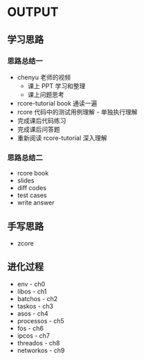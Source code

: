 # OUTPUT

## 学习思路

### 思路总结一

- chenyu 老师的视频
  - 课上 PPT 学习和整理
  - 课上问题思考
- rcore-tutorial book 通读一遍
- rcore 代码中的测试用例理解 - 单独执行理解
- 完成课后代码练习
- 完成课后问答题
- 重新阅读 rcore-tutorial 深入理解

### 思路总结二

- rcore book
- slides
- diff codes
- test cases
- write answer

## 手写思路

- zcore

## 进化过程

- env - ch0
- libos - ch1
- batchos - ch2
- taskos - ch3 
- asos - ch4
- processos - ch5
- fos - ch6
- ipcos - ch7
- threados - ch8
- networkos - ch9